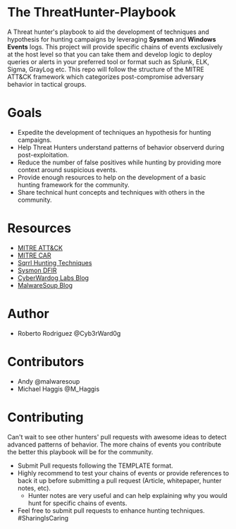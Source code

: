 # The ThreatHunter-Playbook
A Threat hunter's playbook to aid the development of techniques and hypothesis for hunting campaigns by leveraging **Sysmon** and **Windows Events** logs. This project will provide specific chains of events exclusively at the host level so that you can take them and develop logic to deploy queries or alerts in your preferred tool or format such as Splunk, ELK, Sigma, GrayLog etc. This repo will follow the structure of the MITRE ATT&CK framework which categorizes post-compromise adversary behavior in tactical groups. 


# Goals
* Expedite the development of techniques an hypothesis for hunting campaigns.
* Help Threat Hunters understand patterns of behavior observerd during post-exploitation.
* Reduce the number of false positives while hunting by providing more context around suspicious events.
* Provide enough resources to help on the development of a basic hunting framework for the community.
* Share technical hunt concepts and techniques with others in the community.


# Resources
* [MITRE ATT&CK](https://attack.mitre.org/wiki/Main_Page)
* [MITRE CAR](https://car.mitre.org/wiki/Main_Page)
* [Sqrrl Hunting Techniques](https://sqrrl.com/media/Common-Techniques-for-Hunting.pdf)
* [Sysmon DFIR](https://github.com/MHaggis/sysmon-dfir)
* [CyberWardog Labs Blog](https://cyberwardog.blogspot.com/)
* [MalwareSoup Blog](https://malwaresoup.com/)


# Author
* Roberto Rodriguez @Cyb3rWard0g

# Contributors
* Andy @malwaresoup
* Michael Haggis @M_Haggis

# Contributing
Can't wait to see other hunters' pull requests with awesome ideas to detect advanced patterns of behavior. The more chains of events you contribute the better this playbook will be for the community.
* Submit Pull requests following the TEMPLATE format.
* Highly recommend to test your chains of events or provide references to back it up before submitting a pull request (Article, whitepaper, hunter notes, etc).
  * Hunter notes are very useful and can help explaining why you would hunt for specific chains of events.
* Feel free to submit pull requests to enhance hunting techniques. #SharingIsCaring
